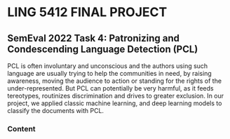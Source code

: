 # **LING 5412 FINAL PROJECT**

## SemEval 2022 Task 4: Patronizing and Condescending Language Detection (PCL)

PCL is often involuntary and unconscious and the authors using such language are usually trying to help the communities in need, by raising awareness, moving the audience to action or standing for the rights of the under-represented. But PCL can potentially be very harmful, as it feeds tereotypes, routinizes discrimination and drives to greater exclusion. In our project, we applied classic machine learning, and deep learning models to classify the documents with PCL. 

### Content

